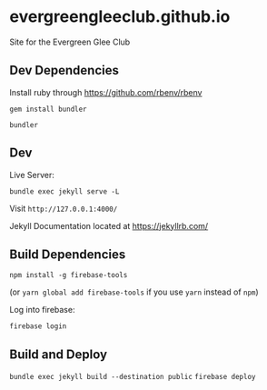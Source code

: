 # evergreengleeclub.github.io
Site for the Evergreen Glee Club


## Dev Dependencies

Install ruby through https://github.com/rbenv/rbenv

`gem install bundler`

`bundler`

## Dev
Live Server:

`bundle exec jekyll serve -L`

Visit `http://127.0.0.1:4000/`

Jekyll Documentation located at https://jekyllrb.com/

## Build Dependencies
`npm install -g firebase-tools`

(or `yarn global add firebase-tools` if you use `yarn` instead of `npm`)

Log into firebase:

`firebase login`

## Build and Deploy
`bundle exec jekyll build --destination public`
`firebase deploy`